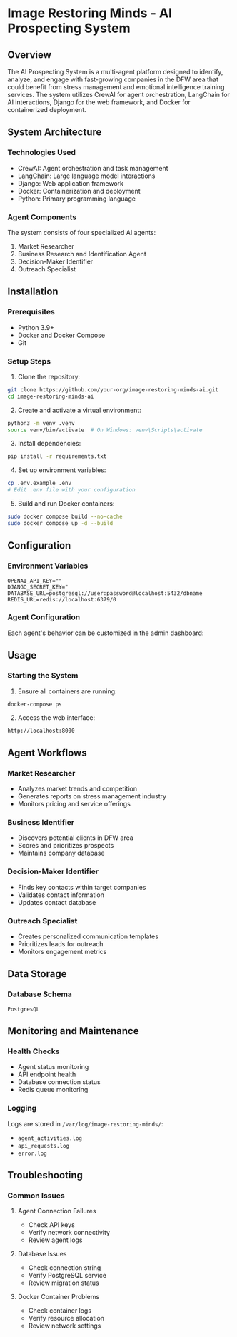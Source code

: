# Image Restoring Minds - AI Prospecting System

## Overview
The AI Prospecting System is a multi-agent platform designed to identify, analyze, and engage with fast-growing companies in the DFW area that could benefit from stress management and emotional intelligence training services. The system utilizes CrewAI for agent orchestration, LangChain for AI interactions, Django for the web framework, and Docker for containerized deployment.

## System Architecture

### Technologies Used
- CrewAI: Agent orchestration and task management
- LangChain: Large language model interactions
- Django: Web application framework
- Docker: Containerization and deployment
- Python: Primary programming language

### Agent Components
The system consists of four specialized AI agents:

1. Market Researcher
2. Business Research and Identification Agent
3. Decision-Maker Identifier
4. Outreach Specialist

## Installation

### Prerequisites
- Python 3.9+
- Docker and Docker Compose
- Git

### Setup Steps

1. Clone the repository:
```bash
git clone https://github.com/your-org/image-restoring-minds-ai.git
cd image-restoring-minds-ai
```

2. Create and activate a virtual environment:
```bash
python3 -m venv .venv
source venv/bin/activate  # On Windows: venv\Scripts\activate
```

3. Install dependencies:
```bash
pip install -r requirements.txt
```

4. Set up environment variables:
```bash
cp .env.example .env
# Edit .env file with your configuration
```

5. Build and run Docker containers:
```bash
sudo docker compose build --no-cache 
sudo docker compose up -d --build
```

## Configuration

### Environment Variables
```
OPENAI_API_KEY=""
DJANGO_SECRET_KEY="
DATABASE_URL=postgresql://user:password@localhost:5432/dbname
REDIS_URL=redis://localhost:6379/0
```

### Agent Configuration
Each agent's behavior can be customized in the admin dashboard:


## Usage

### Starting the System
1. Ensure all containers are running:
```bash
docker-compose ps
```

2. Access the web interface:
```
http://localhost:8000
```

## Agent Workflows

### Market Researcher
- Analyzes market trends and competition
- Generates reports on stress management industry
- Monitors pricing and service offerings

### Business Identifier
- Discovers potential clients in DFW area
- Scores and prioritizes prospects
- Maintains company database

### Decision-Maker Identifier
- Finds key contacts within target companies
- Validates contact information
- Updates contact database

### Outreach Specialist
- Creates personalized communication templates
- Prioritizes leads for outreach
- Monitors engagement metrics

## Data Storage

### Database Schema
```
PostgresQL
```

## Monitoring and Maintenance

### Health Checks
- Agent status monitoring
- API endpoint health
- Database connection status
- Redis queue monitoring

### Logging
Logs are stored in `/var/log/image-restoring-minds/`:
- `agent_activities.log`
- `api_requests.log`
- `error.log`


## Troubleshooting

### Common Issues
1. Agent Connection Failures
   - Check API keys
   - Verify network connectivity
   - Review agent logs

2. Database Issues
   - Check connection string
   - Verify PostgreSQL service
   - Review migration status

3. Docker Container Problems
   - Check container logs
   - Verify resource allocation
   - Review network settings
